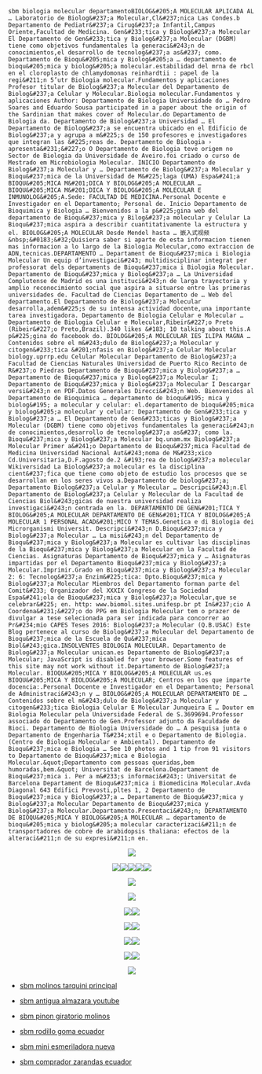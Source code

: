 
```
sbm biologia molecular departamentoBIOLOG&#205;A MOLECULAR APLICADA AL … Laboratorio de Biolog&#237;a Molecular,Cl&#237;nica Las Condes.b Departamento de Pediatr&#237;a Cirug&#237;a Infantil,Campus Oriente,Facultad de Medicina. Gen&#233;tica y Biolog&#237;a Molecular El Departamento de Gen&#233;tica y Biolog&#237;a Molecular (DGBM) tiene como objetivos fundamentales la generaci&#243;n de conocimientos,el desarrollo de tecnolog&#237;a as&#237; como. Departamento de Bioqu&#205;mica y Biolog&#205;a … departamento de bioqu&#205;mica y biolog&#205;a molecular.estabilidad del mrna de rbcl en el cloroplasto de chlamydomonas reinhardtii : papel de la regi&#211;n 5’utr Biologia molecular.Fundamentos y aplicaciones Profesor titular de Biolog&#237;a Molecular del Departamento de Biolog&#237;a Celular y Molecular.Biologia molecular.Fundamentos y aplicaciones Author: Departamento de Biologia Universidade do … Pedro Soares and Eduardo Sousa participated in a paper about the origin of the Sardinian that makes cover of Molecular.do Departamento de Biologia da. Departamento de Biolog&#237;a Universidad … El Departamento de Biolog&#237;a se encuentra ubicado en el Edificio de Biolog&#237;a y agrupa a m&#225;s de 150 profesores e investigadores que integran las &#225;reas de. Departamento de Biologia › apresenta&#231;&#227;o O Departamento de Biologia teve origem no Sector de Biologia da Universidade de Aveiro.foi criado o curso de Mestrado em Microbiologia Molecular. INICIO Departamento de Biolog&#237;a Molecular y … Departamento de Biolog&#237;a Molecular y Bioqu&#237;mica de la Universidad de M&#225;laga (UMA) Espa&#241;a BIOQU&#205;MICA M&#201;DICA Y BIOLOG&#205;A MOLECULAR … BIOQU&#205;MICA M&#201;DICA Y BIOLOG&#205;A MOLECULAR E INMUNOLOG&#205;A.Sede: FACULTAD DE MEDICINA.Personal Docente e Investigador en el Departamento; Personal de. Inicio Departamento de Bioquimica y Biologia … Bienvenidos a la p&#225;gina web del departamento de Bioqu&#237;mica y Bilog&#237;a molecular y Celular La Bioqu&#237;mica aspira a describir cuantitativamente la estructura y el. BIOLOG&#205;A MOLECULAR Desde Mendel hasta … 嵌入式视频&nbsp;&#0183;&#32;Quisiera saber si aparte de esta informacion tienen mas informacion a lo largo de la Biologia Molecular,como extraccion de ADN,tecnicas.DEPARTAMENTO … Departament de Bioqu&#237;mica i Biologia Molecular Un equip d’investigaci&#243; multidisciplinar integrat per professorat dels departaments de Bioqu&#237;mica i Biologia Molecular. Departamento de Bioqu&#237;mica y Biolog&#237;a … La Universidad Complutense de Madrid es una instituci&#243;n de larga trayectoria y amplio reconocimiento social que aspira a situarse entre las primeras universidades de. Facultad de Ciencias Departamento de … Web del departamento.El Departamento de Biolog&#237;a Molecular desarrolla,adem&#225;s de su intensa actividad docente,una importante tarea investigadora. Departamento de Biologia Celular e Molecular … Departamento de Biologia Celular e Molecular,Ribeir&#227;o Preto (Ribeir&#227;o Preto,Brazil).340 likes &#183; 10 talking about this.A p&#225;gina do facebook do. BIOLOG&#205;A MOLECULAR IES ILIPA MAGNA … Contenidos sobre el m&#243;dulo de Biolog&#237;a Molecular y citogen&#233;tica &#201;nfasis en Biolog&#237;a Celular Molecular biology.uprrp.edu Celular Molecular Departamento de Biolog&#237;a Facultad de Ciencias Naturales Universidad de Puerto Rico Recinto de R&#237;o Piedras Departamento de Bioqu&#237;mica y Biolog&#237;a … Departamento de Bioqu&#237;mica y Biolog&#237;a Molecular I; Departamento de Bioqu&#237;mica y Biolog&#237;a Molecular I Descargar versi&#243;n en PDF.Datos Generales Direcci&#243;n Web. Bienvenidos al Departamento de Bioquimica … departamento de bioqu&#195; mica y biolog&#195; a molecular y celular: el.departamento de bioqu&#205;mica y biolog&#205;a molecular y celular: Departamento de Gen&#233;tica y Biolog&#237;a … El Departamento de Gen&#233;ticas y Biolog&#237;a Molecular (DGBM) tiene como objetivos fundamentales la generaci&#243;n de conocimientos,desarrollo de tecnolog&#237;a as&#237; como la. Bioqu&#237;mica y Biolog&#237;a Molecular bq.unam.mx Biolog&#237;a Molecular Primer a&#241;o Departamento de Bioqu&#237;mica Facultad de Medicina Universidad Nacional Aut&#243;noma de M&#233;xico Cd.Universitaria,D.F.agosto de.2 &#193;rea de biolog&#237;a molecular Wikiversidad La Biolog&#237;a molecular es la disciplina cient&#237;fica que tiene como objeto de estudio los procesos que se desarrollan en los seres vivos a.Departamento de biolog&#237;a; Departamento Biolog&#237;a Celular y Molecular … Descripci&#243;n.El Departamento de Biolog&#237;a Celular y Molecular de la Facultad de Ciencias Biol&#243;gicas de nuestra universidad realiza investigaci&#243;n centrada en la. DEPARTAMENTO DE GEN&#201;TICA Y BIOLOG&#205;A MOLECULAR DEPARTAMENTO DE GEN&#201;TICA Y BIOLOG&#205;A MOLECULAR 1 PERSONAL ACAD&#201;MICO Y TEMAS.Genetica e di Biologia dei Microrganismi Universit. Descripci&#243;n D.Bioqu&#237;mica y Biolog&#237;a Molecular … La misi&#243;n del Departamento de Bioqu&#237;mica y Biolog&#237;a Molecular es cultivar las disciplinas de la Bioqu&#237;mica y Biolog&#237;a Molecular en la Facultad de Ciencias. Asignaturas Departamento de Bioqu&#237;mica y … Asignaturas impartidas por el Departamento Bioqu&#237;mica y Biolog&#237;a Molecular.Imprimir.Grado en Bioqu&#237;mica y Biolog&#237;a Molecular 2: 6: Tecnolog&#237;a Enzim&#225;tica: Dpto.Bioqu&#237;mica y Biolog&#237;a Molecular Miembros del Departamento forman parte del Comit&#233; Organizador del XXXIX Congreso de la Sociedad Espa&#241;ola de Bioqu&#237;mica y Biolog&#237;a Molecular,que se celebrar&#225; en. http: www.biomol.sites.unifesp.br pt In&#237;cio A Coordena&#231;&#227;o do PPG em Biologia Molecular tem o prazer de divulgar a tese selecionada para ser indicada para concorrer ao Pr&#234;mio CAPES Teses 2016: Biolog&#237;a Molecular (Q.B.USAC) Este Blog pertenece al curso de Biolog&#237;a Molecular del Departamento de Bioqu&#237;mica de la Escuela de Qu&#237;mica Biol&#243;gica.INSOLVENTES BIOLOGIA MOLECULAR. Departamento de Biolog&#237;a Molecular unican.es Departamento de Biolog&#237;a Molecular; JavaScript is disabled for your browser.Some features of this site may not work without it.Departamento de Biolog&#237;a Molecular. BIOQU&#205;MICA Y BIOLOG&#205;A MOLECULAR us.es BIOQU&#205;MICA Y BIOLOG&#205;A MOLECULAR; Centros en los que imparte docencia:.Personal Docente e Investigador en el Departamento; Personal de Administraci&#243;n y … BIOLOG&#205;A MOLECULAR DEPARTAMENTO DE … Contenidos sobre el m&#243;dulo de Biolog&#237;a Molecular y citogen&#233;tica Biologia Celular E Molecular Junqueira E … Doutor em Biologia Molecular pela Universidade Federal de S.3699694.Professor associado do Departamento de Gen.Professor adjunto da Faculdade de Bioci. Departamento de Biologia Universidade do … A pesquisa junta o Departamento de Engenharia T&#234;xtil e o Departamento de Biologia.(Centro de Biologia Molecular e Ambiental). Departamento de Bioqu&#237;mica e Biologia … See 10 photos and 1 tip from 91 visitors to Departamento de Bioqu&#237;mica e Biologia Molecular.&quot;Departamento com pessoas queridas,bem humoradas,bem.&quot; Universitat de Barcelona.Departament de Bioqu&#237;mica i. Per a m&#233;s informaci&#243;: Universitat de Barcelona Departament de Bioqu&#237;mica i Biomedicina Molecular.Avda Diagonal 643 Edifici Prevosti,pltes 1, 2 Departamento de Bioqu&#237;mica y Biolog&#237;a … Departamento de Bioqu&#237;mica y Biolog&#237;a Molecular Departamento de Bioqu&#237;mica y Biolog&#237;a Molecular.Departamento.Presentaci&#243;n; DEPARTAMENTO DE BIOQU&#205;MICA Y BIOLOG&#205;A MOLECULAR … departamento de bioqu&#205;mica y biolog&#205;a molecular caracterizaci&#211;n de transportadores de cobre de arabidopsis thaliana: efectos de la alteraci&#211;n de su expresi&#211;n en. 
```

<div align="center">

<a href="https://es-crusher.shibang-china.com/github&k=sbm+biologia+molecular+departamento"><img src="https://static.shibang-china.com/es/crusher/logo.jpg"></a>

<a href="https://es-crusher.shibang-china.com/github&k=sbm+biologia+molecular+departamento"><img src="https://static.shibang-china.com/es/crusher/index.jpg"></a><a href="https://es-crusher.shibang-china.com/material.htmlgithub&k=sbm+biologia+molecular+departamento"><img src="https://static.shibang-china.com/es/crusher/material.jpg"></a><a href="https://es-crusher.shibang-china.com/application.htmlgithub&k=sbm+biologia+molecular+departamento"><img src="https://static.shibang-china.com/es/crusher/application.jpg"></a><a href="https://es-crusher.shibang-china.com/aboutus.htmlgithub&k=sbm+biologia+molecular+departamento"><img src="https://static.shibang-china.com/es/crusher/aboutus.jpg"></a><a href="https://es-crusher.shibang-china.com/contact.htmlgithub&k=sbm+biologia+molecular+departamento"><img src="https://static.shibang-china.com/es/crusher/contact.jpg"></a>

<a href="https://es-crusher.shibang-china.com/github&k=sbm+biologia+molecular+departamento"><img src="https://static.shibang-china.com/es/crusher/banner.jpg"></a>

<a href="https://swt.shibang-china.com/github&k=sbm+biologia+molecular+departamento"><img src="https://static.shibang-china.com/es/crusher/text.jpg"></a>

<a href="https://swt.shibang-china.com/github&k=sbm+biologia+molecular+departamento"><img src="https://static.shibang-china.com/es/crusher/chat.jpg"></a><a href="https://es-crusher.shibang-china.com/contact.htmlgithub&k=sbm+biologia+molecular+departamento"><img src="https://static.shibang-china.com/es/crusher/message.jpg"></a>

<a href="https://es-crusher.shibang-china.com/products/pe.htmlgithub&k=sbm+biologia+molecular+departamento"><img src="https://static.shibang-china.com/es/crusher/pe.jpg"></a><a href="https://es-crusher.shibang-china.com/products/pf.htmlgithub&k=sbm+biologia+molecular+departamento"><img src="https://static.shibang-china.com/es/crusher/pf.jpg"></a>

<a href="https://es-crusher.shibang-china.com/products/hpt.htmlgithub&k=sbm+biologia+molecular+departamento"><img src="https://static.shibang-china.com/es/crusher/hpt.jpg"></a><a href="https://es-crusher.shibang-china.com/products/vsi.htmlgithub&k=sbm+biologia+molecular+departamento"><img src="https://static.shibang-china.com/es/crusher/vsi.jpg"></a>

<a href="https://es-crusher.shibang-china.com/products/klv.htmlgithub&k=sbm+biologia+molecular+departamento"><img src="https://static.shibang-china.com/es/crusher/klv.jpg"></a><a href="https://es-crusher.shibang-china.com/products/portable.htmlgithub&k=sbm+biologia+molecular+departamento"><img src="https://static.shibang-china.com/es/crusher/portable.jpg"></a>

<a href="https://swt.shibang-china.com/github&k=sbm+biologia+molecular+departamento"><img src="https://static.shibang-china.com/es/crusher/case.jpg"></a>

</div>


* [sbm molinos tarquini principal](sbm%20molinos%20tarquini%20principal.md)

* [sbm antigua almazara youtube](sbm%20antigua%20almazara%20youtube.md)

* [sbm pinon giratorio molinos](sbm%20pinon%20giratorio%20molinos.md)

* [sbm rodillo goma ecuador](sbm%20rodillo%20goma%20ecuador.md)

* [sbm mini esmeriladora nueva](sbm%20mini%20esmeriladora%20nueva.md)

* [sbm comprador zarandas ecuador](sbm%20comprador%20zarandas%20ecuador.md)